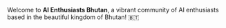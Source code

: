 Welcome to **AI Enthusiasts Bhutan**, a vibrant community of AI enthusiasts based in the beautiful kingdom of Bhutan! 🇧🇹

<!--- ### About Us

We are a passionate group dedicated to exploring and advancing the field of Artificial Intelligence. Our community thrives on collaboration, knowledge sharing, and the collective pursuit of AI excellence.

## What Sets Us Apart

- **Passionate Community:** Our members are driven by a genuine passion for AI. We love what we do, and it reflects in our projects and discussions.

- **Diverse Perspectives:** Hailing from the culturally rich landscape of Bhutan, our community brings diverse perspectives to the AI landscape. We celebrate the uniqueness each member contributes.

- **Continuous Learning:** In the rapidly evolving field of AI, we prioritize continuous learning. Whether you're a seasoned professional or just starting, there's always room to grow and explore new horizons.

### Getting Started

If you're new here, check out our projects and discussions. Feel free to jump in, ask questions, and contribute your insights.

### Join the Conversation

- 🌐 Connect with us on our [Community Forum](#).
- 🐦 Follow us on [Twitter](#) for the latest updates.

### How to Contribute

We welcome contributions from AI enthusiasts of all levels. Whether you're into research, development, or just love discussing AI trends, there's a place for you here.

- Explore our [open projects](#) and find ways to contribute.
- Join discussions on our [AI topics board](#).

### Let's Shape the Future Together!

Join AI Enthusiasts Bhutan, where curiosity meets innovation, and together, we'll continue pushing the boundaries of Artificial Intelligence. Happy coding! 🤖✨ --->
